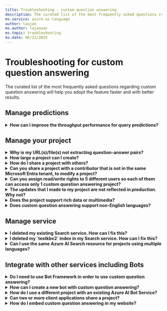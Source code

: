 ```yaml
---
title: Troubleshooting - custom question answering
description: The curated list of the most frequently asked questions regarding custom question answering will help you adopt the feature faster and with better results.
ms.service: azure-ai-language
author: laujan
ms.author: lajanuar
ms.topic: troubleshooting
ms.date: 06/21/2025
---
```


# Troubleshooting for custom question answering

The curated list of the most frequently asked questions regarding custom question answering will help you adopt the feature faster and with better results.

## Manage predictions

<details>
<summary><b>How can I improve the throughput performance for query predictions?</b></summary>

**Answer**:
Throughput performance issues indicate you need to scale up your Azure AI Search. Consider adding a replica to your Azure AI Search to improve performance.

Learn more about [pricing tiers](../Concepts/azure-resources.md).
</details>

## Manage your project

<details>
<summary><b>Why is my URL(s)/file(s) not extracting question-answer pairs?</b></summary>

**Answer**:
It's possible that custom question answering can't auto-extract some question-and-answer (QnA) content from valid FAQ URLs. In such cases, you can paste the QnA content in a .txt file and see if the tool can ingest it. Alternately, you can editorially add content to your project through the [Language Studio portal](https://language.azure.com).

</details>

<details>
<summary><b>How large a project can I create?</b></summary>

**Answer**:
The size of the project depends on the SKU of Azure search you choose when creating the QnA Maker service. Read [here](../concepts/azure-resources.md) for more details.

</details>

<details>
<summary><b>How do I share a project with others?</b></summary>

**Answer**:
Sharing works at the level of the language resource, that is, all projects associated a language resource can be shared.
</details>

<details>
<summary><b>Can you share a project with a contributor that is not in the same Microsoft Entra tenant, to modify a project?</b></summary>

**Answer**:
Sharing is based on Azure role-based access control (Azure Role-base access control). If you can share _any_ resource in Azure with another user, you can also share custom question answering.

</details>

<details>
<summary><b>Can you assign read/write rights to 5 different users so each of them can access only 1 custom question answering project?</b></summary>

**Answer**:
You can share an entire language resource, not individual projects.

</details>

<details>
<summary><b>The updates that I made to my project are not reflected in production. Why not?</b></summary>

**Answer**:
Every edit operation, whether in a table update, test, or setting, needs to be saved before it can be deployed. Be sure to select **Save** after making changes and then re-deploy your project for those changes to be reflected in production.

</details>

<details>
<summary><b>Does the project support rich data or multimedia?</b></summary>

**Answer**:

#### Multimedia auto-extraction for files and URLs

* URLS - limited HTML-to-Markdown conversion capability.
* Files - not supported

#### Answer text in markdown

Once QnA pairs are in the project, you can edit an answer's markdown text to include links to media available from public URLs.

</details>

<details>
<summary><b>Does custom question answering support non-English languages?</b></summary>

**Answer**:
See more details about [supported languages](../language-support.md).

If you have content from multiple languages, be sure to create a separate project for each language.

</details>

## Manage service

<details>
<summary><b>I deleted my existing Search service. How can I fix this?</b></summary>

**Answer**:
If you delete an Azure AI Search index, the operation is final and the index cannot be recovered.

</details>

<details>
<summary><b>I deleted my `testkbv2` index in my Search service. How can I fix this?</b></summary>

**Answer**:
In case you deleted the `testkbv2` index in your Search service, you can restore the data from the last published KB. Use the recovery tool [RestoreTestKBIndex](https://github.com/pchoudhari/QnAMakerBackupRestore/tree/master/RestoreTestKBFromProd) available on GitHub.

</details>

<details>
<summary><b>Can I use the same Azure AI Search resource for projects using multiple languages?</b></summary>

**Answer**:
To use multiple language and multiple projects, the user has to create a project for each language and the first project created for the language resource has to select the option **I want to select the language when I create a project in this resource**. This will create a separate Azure search service per language.

</details>

## Integrate with other services including Bots

<details>
<summary><b>Do I need to use Bot Framework in order to use custom question answering?</b></summary>

**Answer**:
No, you do not need to use the [Bot Framework](https://github.com/Microsoft/botbuilder-dotnet) with custom question answering. However, custom question answering is offered as one of several templates in [Azure AI Bot Service](/azure/bot-service/). Bot Service enables rapid intelligent bot development through Microsoft Bot Framework, and it runs in a server-less environment.

</details>

<details>
<summary><b>How can I create a new bot with custom question answering?</b></summary>

**Answer**:
Follow the instructions in [this](../tutorials/bot-service.md) documentation to create your Bot with Azure AI Bot Service.

</details>

<details>
<summary><b>How do I use a different project with an existing Azure AI Bot Service?</b></summary>

**Answer**:
You need to have the following information about your project:

* Project ID.
* Project's published endpoint custom subdomain name, known as `host`, found on **Settings** page after you publish.
* Project's published endpoint key - found on **Settings** page after you publish.

With this information, go to your bot's app service in the Azure portal. Under **Settings -> Configuration -> Application settings**, change those values.

The project's endpoint key is labeled `QnAAuthkey` in the ABS service.

</details>

<details>
<summary><b>Can two or more client applications share a project?</b></summary>

**Answer**:
Yes, the project can be queried from any number of clients.

</details>

<details>
<summary><b>How do I embed custom question answering in my website?</b></summary>

**Answer**:
Follow these steps to embed the custom question answering service as a web-chat control in your website:

1. Create your FAQ bot by following the instructions [here](../tutorials/bot-service.md).
2. Enable the web chat by following the steps [here](../tutorials/bot-service.md#integrate-the-bot-with-channels)

## Data storage

<details>
<summary><b>What data is stored and where is it stored?</b></summary>

**Answer**:

When you create your language resource for custom question answering, you selected an Azure region. Your projects and log files are stored in this region.

</details>
